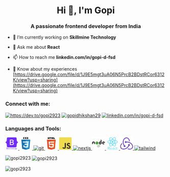 <h1 align="center">Hi 👋, I'm Gopi</h1>
<h3 align="center">A passionate frontend developer from India</h3>

- 🔭 I’m currently working on **Skillmine Technology**

- 💬 Ask me about **React**

- 📫 How to reach me **linkedin.com/in/gopi-d-fsd**

- 📄 Know about my experiences [https://drive.google.com/file/d/1J9E5mgt3uA06N5PrcB2BDstRCor6312K/view?usp=sharing](https://drive.google.com/file/d/1J9E5mgt3uA06N5PrcB2BDstRCor6312K/view?usp=sharing)

<h3 align="left">Connect with me:</h3>
<p align="left">
<a href="https://dev.to/https://dev.to/gopi2923" target="blank"><img align="center" src="https://raw.githubusercontent.com/rahuldkjain/github-profile-readme-generator/master/src/images/icons/Social/devto.svg" alt="https://dev.to/gopi2923" height="30" width="40" /></a>
<a href="https://twitter.com/gopidhikshan29" target="blank"><img align="center" src="https://raw.githubusercontent.com/rahuldkjain/github-profile-readme-generator/master/src/images/icons/Social/twitter.svg" alt="gopidhikshan29" height="30" width="40" /></a>
<a href="https://linkedin.com/in/linkedin.com/in/gopi-d-fsd" target="blank"><img align="center" src="https://raw.githubusercontent.com/rahuldkjain/github-profile-readme-generator/master/src/images/icons/Social/linked-in-alt.svg" alt="linkedin.com/in/gopi-d-fsd" height="30" width="40" /></a>
</p>

<h3 align="left">Languages and Tools:</h3>
<p align="left"> <a href="https://getbootstrap.com" target="_blank" rel="noreferrer"> <img src="https://raw.githubusercontent.com/devicons/devicon/master/icons/bootstrap/bootstrap-plain-wordmark.svg" alt="bootstrap" width="40" height="40"/> </a> <a href="https://www.w3schools.com/css/" target="_blank" rel="noreferrer"> <img src="https://raw.githubusercontent.com/devicons/devicon/master/icons/css3/css3-original-wordmark.svg" alt="css3" width="40" height="40"/> </a> <a href="https://git-scm.com/" target="_blank" rel="noreferrer"> <img src="https://www.vectorlogo.zone/logos/git-scm/git-scm-icon.svg" alt="git" width="40" height="40"/> </a> <a href="https://www.w3.org/html/" target="_blank" rel="noreferrer"> <img src="https://raw.githubusercontent.com/devicons/devicon/master/icons/html5/html5-original-wordmark.svg" alt="html5" width="40" height="40"/> </a> <a href="https://developer.mozilla.org/en-US/docs/Web/JavaScript" target="_blank" rel="noreferrer"> <img src="https://raw.githubusercontent.com/devicons/devicon/master/icons/javascript/javascript-original.svg" alt="javascript" width="40" height="40"/> </a> <a href="https://nextjs.org/" target="_blank" rel="noreferrer"> <img src="https://cdn.worldvectorlogo.com/logos/nextjs-2.svg" alt="nextjs" width="40" height="40"/> </a> <a href="https://nodejs.org" target="_blank" rel="noreferrer"> <img src="https://raw.githubusercontent.com/devicons/devicon/master/icons/nodejs/nodejs-original-wordmark.svg" alt="nodejs" width="40" height="40"/> </a> <a href="https://reactjs.org/" target="_blank" rel="noreferrer"> <img src="https://raw.githubusercontent.com/devicons/devicon/master/icons/react/react-original-wordmark.svg" alt="react" width="40" height="40"/> </a> <a href="https://redux.js.org" target="_blank" rel="noreferrer"> <img src="https://raw.githubusercontent.com/devicons/devicon/master/icons/redux/redux-original.svg" alt="redux" width="40" height="40"/> </a> <a href="https://tailwindcss.com/" target="_blank" rel="noreferrer"> <img src="https://www.vectorlogo.zone/logos/tailwindcss/tailwindcss-icon.svg" alt="tailwind" width="40" height="40"/> </a> </p>

<p><img align="left" src="https://github-readme-stats.vercel.app/api/top-langs?username=gopi2923&show_icons=true&theme=dark&locale=en&layout=compact" alt="gopi2923" /></p>

<p>&nbsp;<img align="center" src="https://github-readme-stats.vercel.app/api?username=gopi2923&show_icons=true&theme=dark&locale=en" alt="gopi2923" /></p>

<p><img align="center" src="https://github-readme-streak-stats.herokuapp.com/?user=gopi2923&theme=dark" alt="gopi2923" /></p>

